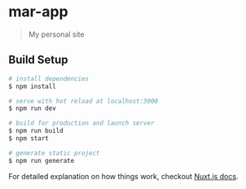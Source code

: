 # mar-app

> My personal site

## Build Setup

``` bash
# install dependencies
$ npm install

# serve with hot reload at localhost:3000
$ npm run dev

# build for production and launch server
$ npm run build
$ npm start

# generate static project
$ npm run generate
```

For detailed explanation on how things work, checkout [Nuxt.js docs](https://nuxtjs.org).
